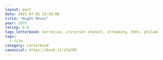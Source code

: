 ```yaml
---
layout: post 
date: 2021-07-05 23:59:00
title: "Night Moves"
year: 1975
rating: 0.6
tags_letterboxd: narrative, criterion channel, streaming, hdtv, philadelphia
tags:
  - film
category: Letterboxd
canonical: https://boxd.it/1YqlMZ
---
```

